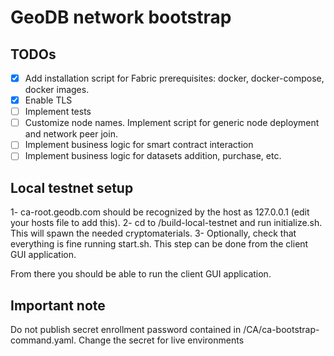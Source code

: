 # GeoDB network bootstrap

## TODOs

- [x] Add installation script for Fabric prerequisites: docker, docker-compose, docker images.
- [x] Enable TLS
- [ ] Implement tests
- [ ] Customize node names. Implement script for generic node deployment and network peer join.
- [ ] Implement business logic for smart contract interaction
- [ ] Implement business logic for datasets addition, purchase, etc.

## Local testnet setup

1- ca-root.geodb.com should be recognized by the host as 127.0.0.1 (edit your hosts file to add this).
2- cd to /build-local-testnet and run initialize.sh. This will spawn the needed cryptomaterials.
3- Optionally, check that everything is fine running start.sh. This step can be done from the client GUI application.

From there you should be able to run the client GUI application.

## Important note

Do not publish secret enrollment password contained in /CA/ca-bootstrap-command.yaml. Change the secret for live environments
